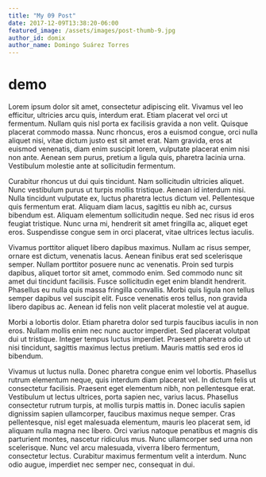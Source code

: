 ```yaml
---
title: "My 09 Post"
date: 2017-12-09T13:38:20-06:00
featured_image: /assets/images/post-thumb-9.jpg
author_id: domix
author_name: Domingo Suárez Torres
---
```


# demo 


Lorem ipsum dolor sit amet, consectetur adipiscing elit. Vivamus vel leo efficitur, ultricies arcu quis, interdum erat. Etiam placerat vel orci ut fermentum. Nullam quis nisl porta ex facilisis gravida a non velit. Quisque placerat commodo massa. Nunc rhoncus, eros a euismod congue, orci nulla aliquet nisi, vitae dictum justo est sit amet erat. Nam gravida, eros at euismod venenatis, diam enim suscipit lorem, vulputate placerat enim nisi non ante. Aenean sem purus, pretium a ligula quis, pharetra lacinia urna. Vestibulum molestie ante at sollicitudin fermentum.

Curabitur rhoncus ut dui quis tincidunt. Nam sollicitudin ultricies aliquet. Nunc vestibulum purus ut turpis mollis tristique. Aenean id interdum nisi. Nulla tincidunt vulputate ex, luctus pharetra lectus dictum vel. Pellentesque quis fermentum erat. Aliquam diam lacus, sagittis eu nibh ac, cursus bibendum est. Aliquam elementum sollicitudin neque. Sed nec risus id eros feugiat tristique. Nunc urna mi, hendrerit sit amet fringilla ac, aliquet eget eros. Suspendisse congue sem in orci placerat, vitae ultrices lectus iaculis.

Vivamus porttitor aliquet libero dapibus maximus. Nullam ac risus semper, ornare est dictum, venenatis lacus. Aenean finibus erat sed scelerisque semper. Nullam porttitor posuere nunc ac venenatis. Proin sed turpis dapibus, aliquet tortor sit amet, commodo enim. Sed commodo nunc sit amet dui tincidunt facilisis. Fusce sollicitudin eget enim blandit hendrerit. Phasellus eu nulla quis massa fringilla convallis. Morbi quis ligula non tellus semper dapibus vel suscipit elit. Fusce venenatis eros tellus, non gravida libero dapibus ac. Aenean id felis non velit placerat molestie vel at augue.

Morbi a lobortis dolor. Etiam pharetra dolor sed turpis faucibus iaculis in non eros. Nullam mollis enim nec nunc auctor imperdiet. Sed placerat volutpat dui ut tristique. Integer tempus luctus imperdiet. Praesent pharetra odio ut nisi tincidunt, sagittis maximus lectus pretium. Mauris mattis sed eros id bibendum.

Vivamus ut luctus nulla. Donec pharetra congue enim vel lobortis. Phasellus rutrum elementum neque, quis interdum diam placerat vel. In dictum felis ut consectetur facilisis. Praesent eget elementum nibh, non pellentesque erat. Vestibulum ut lectus ultrices, porta sapien nec, varius lacus. Phasellus consectetur rutrum turpis, at mollis turpis mattis in. Donec iaculis sapien dignissim sapien ullamcorper, faucibus maximus neque semper. Cras pellentesque, nisl eget malesuada elementum, mauris leo placerat sem, id aliquam nulla magna nec libero. Orci varius natoque penatibus et magnis dis parturient montes, nascetur ridiculus mus. Nunc ullamcorper sed urna non scelerisque. Nunc vel arcu malesuada, viverra libero fermentum, consectetur lectus. Curabitur maximus fermentum velit a interdum. Nunc odio augue, imperdiet nec semper nec, consequat in dui.

